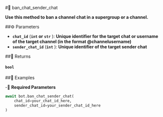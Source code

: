 #🔧 ban_chat_sender_chat

**Use this method to ban a channel chat in a supergroup or a channel.**

##⚙️ Parameters

- **`chat_id`** (**`int` or `str`** ): **Unique identifier for the target chat or username of the target channel (in the format @channelusername)**
- **`sender_chat_id`** (**`int`** ): **Unique identifier of the target sender chat**

##📲 Returns

#### `bool`

##📀 Examples

-🪫 **Required Parameters**

```python
await bot.ban_chat_sender_chat(
    chat_id=your_chat_id_here,
    sender_chat_id=your_sender_chat_id_here
)
```
